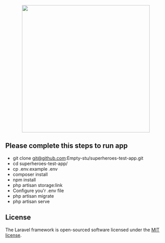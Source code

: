 <p align="center"><img src="https://res.cloudinary.com/dtfbvvkyp/image/upload/v1566331377/laravel-logolockup-cmyk-red.svg" width="400"></p>

## Please complete this steps to run app

- git clone git@github.com:Empty-stu/superheroes-test-app.git
- cd superheroes-test-app/
- cp .env.example .env
- composer install
- npm install
- php artisan storage:link
- Configure you'r .env file
- php artisan migrate
- php artisan serve
## License

The Laravel framework is open-sourced software licensed under the [MIT license](https://opensource.org/licenses/MIT).
